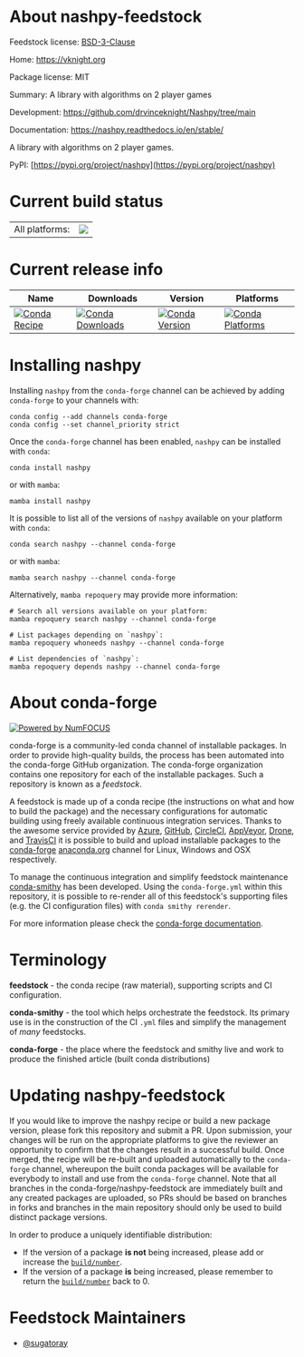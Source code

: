 About nashpy-feedstock
======================

Feedstock license: [BSD-3-Clause](https://github.com/conda-forge/nashpy-feedstock/blob/main/LICENSE.txt)

Home: https://vknight.org

Package license: MIT

Summary: A library with algorithms on 2 player games

Development: https://github.com/drvinceknight/Nashpy/tree/main

Documentation: https://nashpy.readthedocs.io/en/stable/

A library with algorithms on 2 player games.

PyPI: [https://pypi.org/project/nashpy](https://pypi.org/project/nashpy)


Current build status
====================


<table><tr><td>All platforms:</td>
    <td>
      <a href="https://dev.azure.com/conda-forge/feedstock-builds/_build/latest?definitionId=16564&branchName=main">
        <img src="https://dev.azure.com/conda-forge/feedstock-builds/_apis/build/status/nashpy-feedstock?branchName=main">
      </a>
    </td>
  </tr>
</table>

Current release info
====================

| Name | Downloads | Version | Platforms |
| --- | --- | --- | --- |
| [![Conda Recipe](https://img.shields.io/badge/recipe-nashpy-green.svg)](https://anaconda.org/conda-forge/nashpy) | [![Conda Downloads](https://img.shields.io/conda/dn/conda-forge/nashpy.svg)](https://anaconda.org/conda-forge/nashpy) | [![Conda Version](https://img.shields.io/conda/vn/conda-forge/nashpy.svg)](https://anaconda.org/conda-forge/nashpy) | [![Conda Platforms](https://img.shields.io/conda/pn/conda-forge/nashpy.svg)](https://anaconda.org/conda-forge/nashpy) |

Installing nashpy
=================

Installing `nashpy` from the `conda-forge` channel can be achieved by adding `conda-forge` to your channels with:

```
conda config --add channels conda-forge
conda config --set channel_priority strict
```

Once the `conda-forge` channel has been enabled, `nashpy` can be installed with `conda`:

```
conda install nashpy
```

or with `mamba`:

```
mamba install nashpy
```

It is possible to list all of the versions of `nashpy` available on your platform with `conda`:

```
conda search nashpy --channel conda-forge
```

or with `mamba`:

```
mamba search nashpy --channel conda-forge
```

Alternatively, `mamba repoquery` may provide more information:

```
# Search all versions available on your platform:
mamba repoquery search nashpy --channel conda-forge

# List packages depending on `nashpy`:
mamba repoquery whoneeds nashpy --channel conda-forge

# List dependencies of `nashpy`:
mamba repoquery depends nashpy --channel conda-forge
```


About conda-forge
=================

[![Powered by
NumFOCUS](https://img.shields.io/badge/powered%20by-NumFOCUS-orange.svg?style=flat&colorA=E1523D&colorB=007D8A)](https://numfocus.org)

conda-forge is a community-led conda channel of installable packages.
In order to provide high-quality builds, the process has been automated into the
conda-forge GitHub organization. The conda-forge organization contains one repository
for each of the installable packages. Such a repository is known as a *feedstock*.

A feedstock is made up of a conda recipe (the instructions on what and how to build
the package) and the necessary configurations for automatic building using freely
available continuous integration services. Thanks to the awesome service provided by
[Azure](https://azure.microsoft.com/en-us/services/devops/), [GitHub](https://github.com/),
[CircleCI](https://circleci.com/), [AppVeyor](https://www.appveyor.com/),
[Drone](https://cloud.drone.io/welcome), and [TravisCI](https://travis-ci.com/)
it is possible to build and upload installable packages to the
[conda-forge](https://anaconda.org/conda-forge) [anaconda.org](https://anaconda.org/)
channel for Linux, Windows and OSX respectively.

To manage the continuous integration and simplify feedstock maintenance
[conda-smithy](https://github.com/conda-forge/conda-smithy) has been developed.
Using the ``conda-forge.yml`` within this repository, it is possible to re-render all of
this feedstock's supporting files (e.g. the CI configuration files) with ``conda smithy rerender``.

For more information please check the [conda-forge documentation](https://conda-forge.org/docs/).

Terminology
===========

**feedstock** - the conda recipe (raw material), supporting scripts and CI configuration.

**conda-smithy** - the tool which helps orchestrate the feedstock.
                   Its primary use is in the construction of the CI ``.yml`` files
                   and simplify the management of *many* feedstocks.

**conda-forge** - the place where the feedstock and smithy live and work to
                  produce the finished article (built conda distributions)


Updating nashpy-feedstock
=========================

If you would like to improve the nashpy recipe or build a new
package version, please fork this repository and submit a PR. Upon submission,
your changes will be run on the appropriate platforms to give the reviewer an
opportunity to confirm that the changes result in a successful build. Once
merged, the recipe will be re-built and uploaded automatically to the
`conda-forge` channel, whereupon the built conda packages will be available for
everybody to install and use from the `conda-forge` channel.
Note that all branches in the conda-forge/nashpy-feedstock are
immediately built and any created packages are uploaded, so PRs should be based
on branches in forks and branches in the main repository should only be used to
build distinct package versions.

In order to produce a uniquely identifiable distribution:
 * If the version of a package **is not** being increased, please add or increase
   the [``build/number``](https://docs.conda.io/projects/conda-build/en/latest/resources/define-metadata.html#build-number-and-string).
 * If the version of a package **is** being increased, please remember to return
   the [``build/number``](https://docs.conda.io/projects/conda-build/en/latest/resources/define-metadata.html#build-number-and-string)
   back to 0.

Feedstock Maintainers
=====================

* [@sugatoray](https://github.com/sugatoray/)

